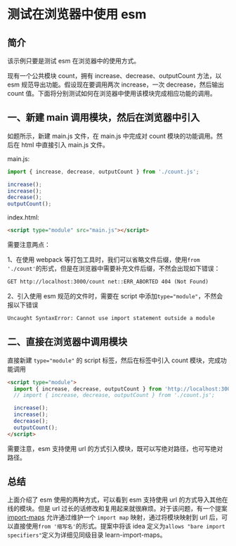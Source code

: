 # 测试在浏览器中使用 esm

## 简介

该示例只要是测试 esm 在浏览器中的使用方式。

现有一个公共模块 count，拥有 increase、decrease、outputCount 方法，以 esm 规范导出功能。假设现在要调用两次 increase，一次 decrease，然后输出 count 值。下面将分别测试如何在浏览器中使用该模块完成相应功能的调用。

## 一、新建 main 调用模块，然后在浏览器中引入

如题所示，新建 main.js 文件，在 main.js 中完成对 count 模块的功能调用。然后在 html 中直接引入 main.js 文件。

main.js:

```js
import { increase, decrease, outputCount } from './count.js';

increase();
increase();
decrease();
outputCount();
```

index.html:

```html
<script type="module" src="main.js"></script>
```

需要注意两点：

1、在使用 webpack 等打包工具时，我们可以省略文件后缀，使用`from './count'`的形式，但是在浏览器中需要补充文件后缀，不然会出现如下错误：

```txt
GET http://localhost:3000/count net::ERR_ABORTED 404 (Not Found)
```

2、引入使用 esm 规范的文件时，需要在 script 中添加`type="module"`，不然会报以下错误

```txt
Uncaught SyntaxError: Cannot use import statement outside a module
```

## 二、直接在浏览器中调用模块

直接新建 `type="module"` 的 script 标签，然后在标签中引入 count 模块，完成功能调用

```html
<script type="module">
  import { increase, decrease, outputCount } from 'http://localhost:3000/count.js';
  // import { increase, decrease, outputCount } from './count.js';

  increase();
  increase();
  decrease();
  outputCount();
</script>
```

需要注意，esm 支持使用 url 的方式引入模块，既可以写绝对路径，也可写绝对路径。

## 总结

上面介绍了 esm 使用的两种方式，可以看到 esm 支持使用 url 的方式导入其他在线的模块。但是 url 过长的话修改和复用起来就很麻烦。对于该问题，有一个提案 [import-maps](https://github.com/WICG/import-maps) 允许通过维护一个 `import map` 映射，通过将模块映射到 url 后，可以直接使用`from '缩写名'`的形式。提案中将该 idea 定义为`allows "bare import specifiers"`定义为详细见同级目录 learn-import-maps。
